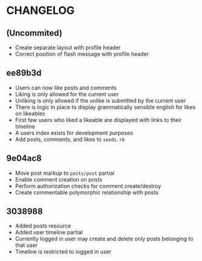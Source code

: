# CHANGELOG

## (Uncommited)

- Create separate layout with profile header
- Correct position of flash message with profile header

## ee89b3d

- Users can now like posts and comments
- Liking is only allowed for the current user
- Unliking is only allowed if the unlike is submitted by the current user
- There is logic in place to display grammatically sensible english for likes on likeables
- First few users who liked a likeable are displayed with links to their timeline
- A users index exists for development purposes
- Add posts, comments, and likes to `seeds.rb`

## 9e04ac8

- Move post markup to `posts/post` partial
- Enable comment creation on posts
- Perform authorization checks for comment create/destroy
- Create commentable polymorphic relationship with posts

## 3038988

- Added posts resource
- Added user timeline partial
- Currently logged in user may create and delete only posts belonging to that user
- Timeline is restricted to logged in user
